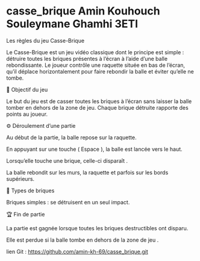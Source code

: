 # casse_brique Amin Kouhouch Souleymane Ghamhi 3ETI 
Les règles du jeu Casse-Brique

Le Casse-Brique est un jeu vidéo classique dont le principe est simple : détruire toutes les briques présentes à l’écran à l’aide d’une balle rebondissante. Le joueur contrôle une raquette située en bas de l’écran, qu’il déplace horizontalement pour faire rebondir la balle et éviter qu’elle ne tombe.

🎯 Objectif du jeu

Le but du jeu est de casser toutes les briques à l’écran sans laisser la balle tomber en dehors de la zone de jeu.
Chaque brique détruite rapporte des points au joueur.

⚙️ Déroulement d’une partie

Au début de la partie, la balle repose sur la raquette.

En appuyant sur une touche ( Espace ), la balle est lancée vers le haut.

Lorsqu’elle touche une brique, celle-ci disparaît .

La balle rebondit sur les murs, la raquette et parfois sur les bords supérieurs.

🧱 Types de briques

Briques simples : se détruisent en un seul impact.


🏆 Fin de partie

La partie est gagnée lorsque toutes les briques destructibles ont disparu.

Elle est perdue si la balle tombe en dehors de la zone de jeu .


lien Git : https://github.com/amin-kh-69/casse_brique.git
